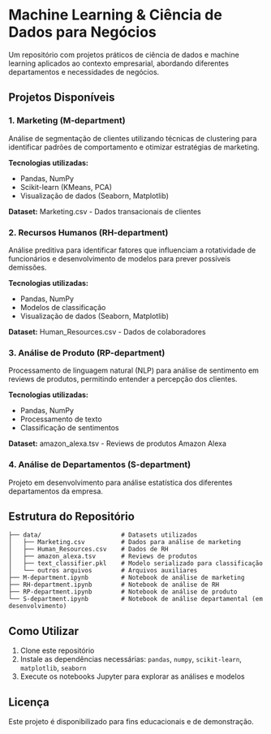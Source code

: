 # Machine Learning & Ciência de Dados para Negócios

Um repositório com projetos práticos de ciência de dados e machine learning aplicados ao contexto empresarial, abordando diferentes departamentos e necessidades de negócios.

## Projetos Disponíveis

### 1. Marketing (M-department)
Análise de segmentação de clientes utilizando técnicas de clustering para identificar padrões de comportamento e otimizar estratégias de marketing.

**Tecnologias utilizadas:**
- Pandas, NumPy
- Scikit-learn (KMeans, PCA)
- Visualização de dados (Seaborn, Matplotlib)

**Dataset:** Marketing.csv - Dados transacionais de clientes

### 2. Recursos Humanos (RH-department)
Análise preditiva para identificar fatores que influenciam a rotatividade de funcionários e desenvolvimento de modelos para prever possíveis demissões.

**Tecnologias utilizadas:**
- Pandas, NumPy
- Modelos de classificação 
- Visualização de dados (Seaborn, Matplotlib)

**Dataset:** Human_Resources.csv - Dados de colaboradores

### 3. Análise de Produto (RP-department)
Processamento de linguagem natural (NLP) para análise de sentimento em reviews de produtos, permitindo entender a percepção dos clientes.

**Tecnologias utilizadas:**
- Pandas, NumPy
- Processamento de texto
- Classificação de sentimentos

**Dataset:** amazon_alexa.tsv - Reviews de produtos Amazon Alexa

### 4. Análise de Departamentos (S-department)
Projeto em desenvolvimento para análise estatística dos diferentes departamentos da empresa.

## Estrutura do Repositório

```
├── data/                      # Datasets utilizados
│   ├── Marketing.csv          # Dados para análise de marketing
│   ├── Human_Resources.csv    # Dados de RH
│   ├── amazon_alexa.tsv       # Reviews de produtos
│   ├── text_classifier.pkl    # Modelo serializado para classificação
│   └── outros arquivos        # Arquivos auxiliares
├── M-department.ipynb         # Notebook de análise de marketing
├── RH-department.ipynb        # Notebook de análise de RH
├── RP-department.ipynb        # Notebook de análise de produto
└── S-department.ipynb         # Notebook de análise departamental (em desenvolvimento)
```

## Como Utilizar

1. Clone este repositório
2. Instale as dependências necessárias: `pandas`, `numpy`, `scikit-learn`, `matplotlib`, `seaborn`
3. Execute os notebooks Jupyter para explorar as análises e modelos

## Licença

Este projeto é disponibilizado para fins educacionais e de demonstração.